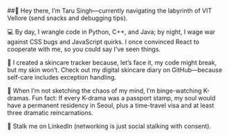 ##👋 Hey there, I’m Taru Singh—currently navigating the labyrinth of VIT Vellore (send snacks and debugging tips).

💻 By day, I wrangle code in Python, C++, and Java; by night, I wage war against CSS bugs and JavaScript quirks. I once convinced React to cooperate with me, so you could say I’ve seen things.

🧴 I created a skincare tracker because, let’s face it, my code might break, but my skin won’t. Check out my digital skincare diary on GitHub—because self-care includes exception handling.

🎨 When I’m not sketching the chaos of my mind, I’m binge-watching K-dramas. Fun fact: If every K-drama was a passport stamp, my soul would have a permanent residency in Seoul, plus a time-travel visa and at least three dramatic reincarnations.

🔗 Stalk me on LinkedIn (networking is just social stalking with consent).
